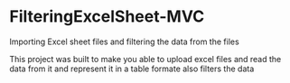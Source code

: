 # FilteringExcelSheet-MVC
Importing Excel sheet files and filtering the data from the files


This project was built to make you able to upload excel files and read the data from it and represent it in a table formate also filters the data 
